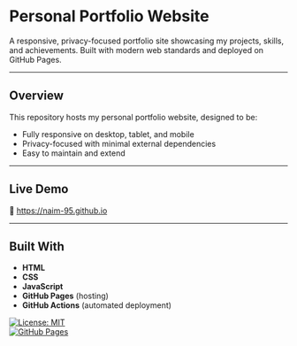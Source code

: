 # Personal Portfolio Website

A responsive, privacy-focused portfolio site showcasing my projects, skills, and achievements. Built with modern web standards and deployed on GitHub Pages.

---

## Overview

This repository hosts my personal portfolio website, designed to be:

- Fully responsive on desktop, tablet, and mobile  
- Privacy-focused with minimal external dependencies  
- Easy to maintain and extend

---

## Live Demo

🔗 https://naim-95.github.io

---

## Built With

- **HTML**  
- **CSS** 
- **JavaScript** 
- **GitHub Pages** (hosting)  
- **GitHub Actions** (automated deployment)

[![License: MIT](https://img.shields.io/badge/License-MIT-blue.svg)](LICENSE)  
[![GitHub Pages](https://img.shields.io/badge/GitHub%20Pages-deployed-brightgreen.svg)](https://naim-95.github.io)  
